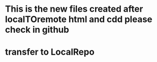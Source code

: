 # This is the new files created after localTOremote html and cdd please check in github

# transfer to LocalRepo
